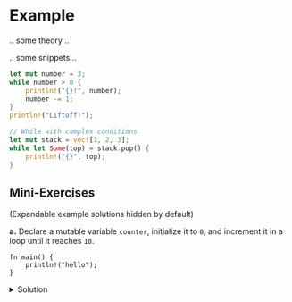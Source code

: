 # Example

.. some theory ..

.. some snippets ..
```rust
let mut number = 3;
while number > 0 {
    println!("{}!", number);
    number -= 1;
}
println!("Liftoff!");

// While with complex conditions
let mut stack = vec![1, 2, 3];
while let Some(top) = stack.pop() {
    println!("{}", top);
}
```

## Mini-Exercises
(Expandable example solutions hidden by default)

**a.** Declare a mutable variable `counter`, initialize it to `0`, and increment it in a loop until it reaches `10`.

```rust,editable
fn main() {
    println!("hello");
}
```

<details>
<summary>Solution</summary>

```rust
let mut counter = 0;
while counter < 10 {
    counter += 1;
    println!("Counter: {}", counter);
}
```
</details>